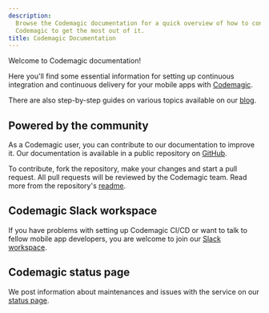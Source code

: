 ```yaml
---
description:
  Browse the Codemagic documentation for a quick overview of how to configure
  Codemagic to get the most out of it.
title: Codemagic Documentation
---
```


Welcome to Codemagic documentation!

Here you'll find some essential information for setting up continuous integration and continuous delivery for your mobile apps with [Codemagic](https://codemagic.io/). 

There are also step-by-step guides on various topics available on our [blog](https://blog.codemagic.io/categories/product/ 'Codemagic blog - Tutorials').

## Powered by the community

As a Codemagic user, you can contribute to our documentation to improve it. Our documentation is available in a public repository on [GitHub](https://github.com/codemagic-ci-cd/codemagic-docs).

To contribute, fork the repository, make your changes and start a pull request. All pull requests will be reviewed by the Codemagic team. Read more from the repository's [readme](https://github.com/codemagic-ci-cd/codemagic-docs/blob/master/readme.md).

## Codemagic Slack workspace

If you have problems with setting up Codemagic CI/CD or want to talk to fellow mobile app developers, you are welcome to join our [Slack workspace](https://slack.codemagic.io 'Slack community for CI/CD and Flutter'). 

## Codemagic status page

We post information about maintenances and issues with the service on our [status page](https://twitter.com/CodemagicStatus).
